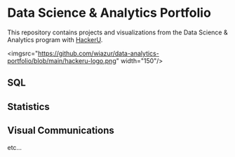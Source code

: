 # Data Science & Analytics Portfolio

This repository contains projects and visualizations from the Data Science & Analytics program with [HackerU](https://hackerusa.com/).

<imgsrc="https://github.com/wiazur/data-analytics-portfolio/blob/main/hackeru-logo.png" width="150"/>


## SQL


## Statistics


## Visual Communications

etc…
